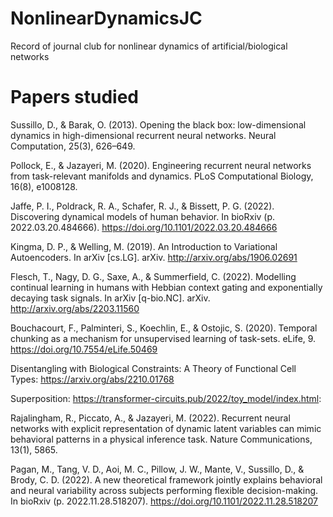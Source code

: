 # NonlinearDynamicsJC
Record of journal club for nonlinear dynamics of artificial/biological networks

# Papers studied
Sussillo, D., & Barak, O. (2013). Opening the black box: low-dimensional dynamics in high-dimensional recurrent neural networks. Neural Computation, 25(3), 626–649.<br/>

Pollock, E., & Jazayeri, M. (2020). Engineering recurrent neural networks from task-relevant manifolds and dynamics. PLoS Computational Biology, 16(8), e1008128.<br/>

Jaffe, P. I., Poldrack, R. A., Schafer, R. J., & Bissett, P. G. (2022). Discovering dynamical models of human behavior. In bioRxiv (p. 2022.03.20.484666). https://doi.org/10.1101/2022.03.20.484666 <br/>

Kingma, D. P., & Welling, M. (2019). An Introduction to Variational Autoencoders. In arXiv [cs.LG]. arXiv. http://arxiv.org/abs/1906.02691 <br/>

Flesch, T., Nagy, D. G., Saxe, A., & Summerfield, C. (2022). Modelling continual learning in humans with Hebbian context gating and exponentially decaying task signals. In arXiv [q-bio.NC]. arXiv. http://arxiv.org/abs/2203.11560<br/>

Bouchacourt, F., Palminteri, S., Koechlin, E., & Ostojic, S. (2020). Temporal chunking as a mechanism for unsupervised learning of task-sets. eLife, 9. https://doi.org/10.7554/eLife.50469<br/>

Disentangling with Biological Constraints: A Theory of Functional Cell Types: https://arxiv.org/abs/2210.01768<br/>

Superposition: https://transformer-circuits.pub/2022/toy_model/index.html: <br/>

Rajalingham, R., Piccato, A., & Jazayeri, M. (2022). Recurrent neural networks with explicit representation of dynamic latent variables can mimic behavioral patterns in a physical inference task. Nature Communications, 13(1), 5865.<br/>

Pagan, M., Tang, V. D., Aoi, M. C., Pillow, J. W., Mante, V., Sussillo, D., & Brody, C. D. (2022). A new theoretical framework jointly explains behavioral and neural variability across subjects performing flexible decision-making. In bioRxiv (p. 2022.11.28.518207). https://doi.org/10.1101/2022.11.28.518207<br/>

